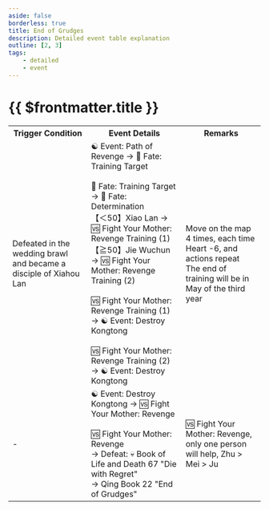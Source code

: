 ```yaml
---
aside: false
borderless: true
title: End of Grudges
description: Detailed event table explanation
outline: [2, 3]
tags:
    - detailed
    - event
---
```


# {{ $frontmatter.title }}

<Table class="timeline-table">
    <tr class="timeline-header">
        <th>Trigger Condition</th>
        <th>Event Details</th>
        <th>Remarks</th>
    </tr>
	<tr>
		<td>Defeated in the wedding brawl and became a disciple of Xiahou Lan</td>
		<td>
			<span title="
Heart <30: +30 to Heart
Obtain the secret book 'Soul-Stealing Ghost Claw', Xiahou Lan's favorability +1
			">☯ Event: Path of Revenge → 🎲 Fate: Training Target </span> <br>
			<br>
			🎲 Fate: Training Target → 🎲 Fate: Determination <br>
			【＜50】Xiao Lan → 🆚 Fight Your Mother: Revenge Training (1) <br>
			【≧50】Jie Wuchun → 🆚 Fight Your Mother: Revenge Training (2) <br>
			<br>
			<span title="
Victory: Martial Arts +6, Xiahou Lan +3, Heart +20
Defeat: Martial Arts +4, Sword +1, Hidden Weapon +1
Enter training interface
			">🆚 Fight Your Mother: Revenge Training (1) → ☯ Event: Destroy Kongtong </span> <br>
			<br>
			<span title="
Victory: Martial Arts +6, Fist +1, Stamina +1, Xiahou Lan +5
Defeat: Martial Arts +4, Fist +2, Stamina +1
Enter training interface
			">🆚 Fight Your Mother: Revenge Training (2) → ☯ Event: Destroy Kongtong </span> <br>
		</td>
		<td>
			Move on the map 4 times, each time Heart -6, and actions repeat <br>
			The end of training will be in May of the third year <br>
		</td>
	</tr>
	<tr>
		<td>-</td>
		<td>
			☯ Event: Destroy Kongtong → 🆚 Fight Your Mother: Revenge <br>
			<br>
			<span title="
Yuzhu's favorability ≥50: Yuzhu assists after the third round
Yuxiaomei's favorability ≥50: Yuxiaomei assists after the third round
Weijv's favorability ≥50: No mutual assistance
			">🆚 Fight Your Mother: Revenge </span> <br>
			→ Defeat: 💀 Book of Life and Death 67 "Die with Regret" <br>
			→ Qing Book 22 "End of Grudges" <br>
		</td>
		<td>🆚 Fight Your Mother: Revenge, only one person will help, Zhu > Mei > Ju</td>
	</tr>
</table>